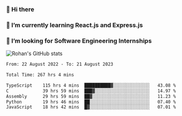 ### 👋 Hi there 

<!--
**rohznmdev/rohznmdev** is a ✨ _special_ ✨ repository because its `README.md` (this file) appears on your GitHub profile.

Here are some ideas to get you started:

- 🔭 I’m currently working on ...
- 🌱 I’m currently learning Ruby and Ruby on Rails
- 👯 I’m looking to collaborate on ...
- 🤔 I’m looking for help with ...
- 💬 Ask me about ...
- 📫 How to reach me: ...
- 😄 Pronouns: ...
- ⚡ Fun fact: ...
-->
### 🌱 I’m currently learning React.js and Express.js
### 🤔 I’m looking for Software Engineering Internships
![Rohan's GitHub stats](https://github-readme-stats.vercel.app/api?username=rohznmdev&theme=dark&show_icons=true)

<!--START_SECTION:waka-->

```txt
From: 22 August 2022 - To: 21 August 2023

Total Time: 267 hrs 4 mins

TypeScript    115 hrs 4 mins  ██████████▓░░░░░░░░░░░░░░   43.08 %
C             39 hrs 59 mins  ███▓░░░░░░░░░░░░░░░░░░░░░   14.97 %
Assembly      29 hrs 59 mins  ██▓░░░░░░░░░░░░░░░░░░░░░░   11.23 %
Python        19 hrs 46 mins  ██░░░░░░░░░░░░░░░░░░░░░░░   07.40 %
JavaScript    18 hrs 42 mins  █▓░░░░░░░░░░░░░░░░░░░░░░░   07.01 %
```

<!--END_SECTION:waka-->
